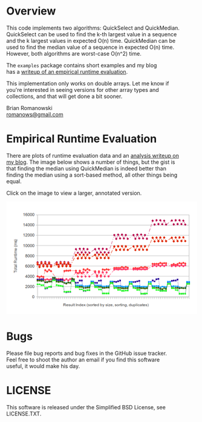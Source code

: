 # Overview
This code implements two algorithms: QuickSelect and QuickMedian.   
QuickSelect can be used to find the k-th largest value in a sequence   
and the k largest values in expected O(n) time.  QuickMedian can be   
used to find the median value of a sequence in expected O(n) time.   
However, both algorithms are worst-case O(n^2) time.  
  
The <code>examples</code> package contains short examples and my blog   
has a <a href="https://pwnetics.wordpress.com/2011/09/28/an-empirical-analysis-of-quickselect-and-quickmedian/">writeup of an empirical runtime evaluation</a>.   
  
This implementation only works on double arrays.  Let me know if   
you're interested in seeing versions for other array types and   
collections, and that will get done a bit sooner.   
  
Brian Romanowski   
romanows@gmail.com  


# Empirical Runtime Evaluation
There are plots of runtime evaluation data and an <a href="https://pwnetics.wordpress.com/2011/09/28/an-empirical-analysis-of-quickselect-and-quickmedian/">analysis writeup on   
my blog</a>.  The image below shows a number of things, but the gist is   
that finding the median using QuickMedian is indeed better than   
finding the median using a sort-based method, all other things being    
equal.   
  
Click on the image to view a larger, annotated version.  
  
<a href="http://github.com/romanows/QuickSelect/raw/master/doc/QuickSelectEval_large1.png"><img src="http://github.com/romanows/QuickSelect/raw/master/doc/QuickSelectEval_preview1.png" alt="Thumbnail image linking to the full image that analyzes QuickMedian vs. SortMedian runtimes.  See analysis.txt for a writeup of the evaluation data." /></a>


# Bugs
Please file bug reports and bug fixes in the GitHub issue tracker.   
Feel free to shoot the author an email if you find this software  
useful, it would make his day.  


# LICENSE
This software is released under the Simplified BSD License, see   
LICENSE.TXT.  
